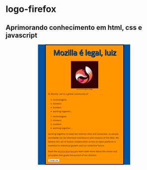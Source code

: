 # logo-firefox

 ## Aprimorando conhecimento em html, css e javascript

 <div align="center">

 [<img src = "images/banner.png">](https://luizacn.github.io/logo-firefox/)

 </div>


 
